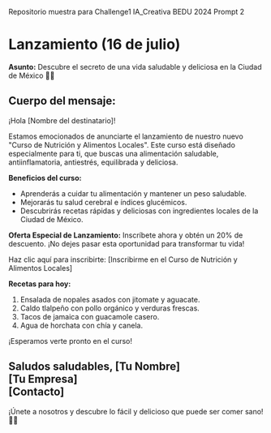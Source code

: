 Repositorio muestra para Challenge1 IA_Creativa BEDU 2024 Prompt 2
# Lanzamiento (16 de julio)

**Asunto:** Descubre el secreto de una vida saludable y deliciosa en la Ciudad de México 🌿🍲

**Cuerpo del mensaje:**
---
¡Hola [Nombre del destinatario]!

Estamos emocionados de anunciarte el lanzamiento de nuestro nuevo "Curso de Nutrición y Alimentos Locales". Este curso está diseñado especialmente para ti, que buscas una alimentación saludable, antiinflamatoria, antiestrés, equilibrada y deliciosa.

**Beneficios del curso:**
- Aprenderás a cuidar tu alimentación y mantener un peso saludable.
- Mejorarás tu salud cerebral e índices glucémicos.
- Descubrirás recetas rápidas y deliciosas con ingredientes locales de la Ciudad de México.

**Oferta Especial de Lanzamiento:**
Inscríbete ahora y obtén un 20% de descuento. ¡No dejes pasar esta oportunidad para transformar tu vida!

Haz clic aquí para inscribirte: [Inscribirme en el Curso de Nutrición y Alimentos Locales]

**Recetas para hoy:**
1. Ensalada de nopales asados con jitomate y aguacate.
2. Caldo tlalpeño con pollo orgánico y verduras frescas.
3. Tacos de jamaica con guacamole casero.
4. Agua de horchata con chía y canela.

¡Esperamos verte pronto en el curso!

Saludos saludables,
[Tu Nombre]  
[Tu Empresa]  
[Contacto]
---

¡Únete a nosotros y descubre lo fácil y delicioso que puede ser comer sano! 🥗🍎
